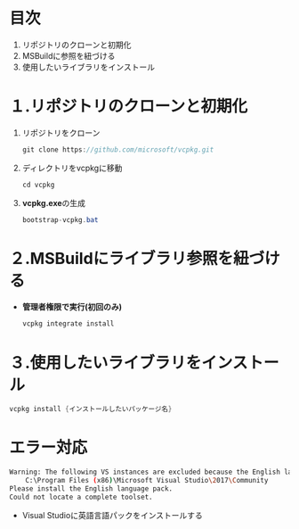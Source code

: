 # 目次

1. リポジトリのクローンと初期化
2. MSBuildに参照を紐づける
3. 使用したいライブラリをインストール

# １.リポジトリのクローンと初期化

1. リポジトリをクローン
    ```c#
    git clone https://github.com/microsoft/vcpkg.git
    ```

2. ディレクトリをvcpkgに移動
    ```c#
    cd vcpkg
    ```

3. **vcpkg.exe**の生成
    ```c#
    bootstrap-vcpkg.bat
    ```

# ２.MSBuildにライブラリ参照を紐づける

- **管理者権限で実行(初回のみ)**
    ```c#
    vcpkg integrate install
    ```

# ３.使用したいライブラリをインストール

```c#
vcpkg install {インストールしたいパッケージ名}
```

# エラー対応
```bash
Warning: The following VS instances are excluded because the English language pack is unavailable.
    C:\Program Files (x86)\Microsoft Visual Studio\2017\Community
Please install the English language pack.
Could not locate a complete toolset.
```

- Visual Studioに英語言語パックをインストールする
